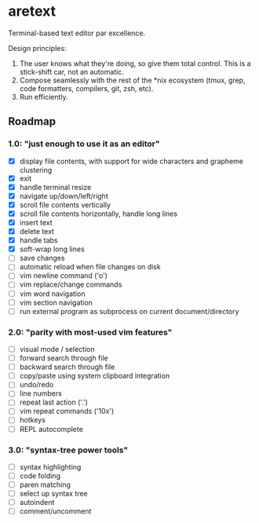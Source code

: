 # aretext
Terminal-based text editor par excellence.

Design principles:

1. The user knows what they're doing, so give them total control.  This is a stick-shift car, not an automatic.
2. Compose seamlessly with the rest of the \*nix ecosystem (tmux, grep, code formatters, compilers, git, zsh, etc).
3. Run efficiently.


## Roadmap

### 1.0: "just enough to use it as an editor"

- [x] display file contents, with support for wide characters and grapheme clustering
- [x] exit
- [x] handle terminal resize
- [x] navigate up/down/left/right
- [x] scroll file contents vertically
- [x] scroll file contents horizontally, handle long lines
- [x] insert text
- [x] delete text
- [x] handle tabs
- [x] soft-wrap long lines
- [ ] save changes
- [ ] automatic reload when file changes on disk
- [ ] vim newline command ('o')
- [ ] vim replace/change commands
- [ ] vim word navigation
- [ ] vim section navigation
- [ ] run external program as subprocess on current document/directory

### 2.0: "parity with most-used vim features"

- [ ] visual mode / selection
- [ ] forward search through file
- [ ] backward search through file
- [ ] copy/paste using system clipboard integration
- [ ] undo/redo
- [ ] line numbers
- [ ] repeat last action ('.')
- [ ] vim repeat commands ('10x')
- [ ] hotkeys
- [ ] REPL autocomplete

### 3.0: "syntax-tree power tools"

- [ ] syntax highlighting
- [ ] code folding
- [ ] paren matching
- [ ] select up syntax tree
- [ ] autoindent
- [ ] comment/uncomment
